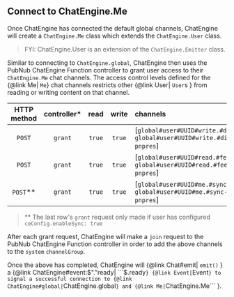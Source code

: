 ## Connect to ChatEngine.Me

Once ChatEngine has connected the default global channels, ChatEngine will create a ```ChatEngine.Me``` class which extends the ```ChatEngine.User``` class.

> FYI: ChatEngine.User is an extension of the ```ChatEngine.Emitter``` class.

Similar to connecting to ```ChatEngine.global```, ChatEngine then uses the PubNub ChatEngine Function controller to grant user access to their ```ChatEngine.Me``` chat channels. The access control levels defined for the {@link Me| ```Me```} chat channels restricts other {@link User| ```User```s } from reading or writing content on that channel.   


| HTTP method | controller\* |  read | write | channels| channelGroups| authKeys | ttl [sec]|
|:-----------:|:----------:|:--------:|:----:|:-----|:-----|:-----:|:-------:|
| ```POST```	| ```grant``` | ```true``` | ```true``` | [```global#user#UUID#write.#direct```,<br>```global#user#UUID#write.#direct-pnpres```] | | [```request.body.authKey```] | ```request.body.ttl```<br>_or_<br>```10800```
| ```POST``` | ```grant``` |  ```true``` | ```true``` | [```global#user#UUID#read.#feed```,<br>```global#user#UUID#read.#feed-pnpres```]| | [```request.body.authKey```] | ```request.body.ttl```<br>_or_<br>```10800```
| ```POST```** | ```grant``` |  ```true``` | ```true``` | [```global#user#UUID#me.#sync```,<br>```global#user#UUID#me.#sync-pnpres```]| | [```request.body.authKey```] | ```request.body.ttl```<br>_or_<br>```10800```

> \** The last row's ```grant``` request only made if user has configured ```ceConfig.enableSync: true```

After each grant request, ChatEngine will make a ```join``` request to the PubNub ChatEngine Function controller in order to add the above channels to the ```system``` ```channelGroup```.

Once the above has completed, ChatEngine will {@link Chat#emit| ```emit()``` } a {@link ChatEngine#event:$"."ready| ```$.ready``` } {@link Event| ```Event``` } to signal a successful connection to {@link ChatEngine#global| ```ChatEngine.global``` } and {@link Me| ```ChatEngine.Me``` }.

